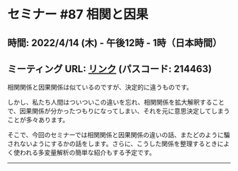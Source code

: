 
# セミナー #87 相関と因果

## 時間: 2022/4/14 (木) - 午後12時 - 1時（日本時間）

## ミーティング URL: [リンク](https://us02web.zoom.us/j/331585134?pwd=VGVyeXBRWjFMT2hESFdhSU45Z2d0dz09) (パスコード: 214463)

相関関係と因果関係は似ているのですが、決定的に違うものです。

しかし、私たち人間はついついこの違いを忘れ、相関関係を拡大解釈することで、因果関係が分かったつもりになってしまい、それを元に意思決定してしまうことが多々あります。

そこで、今回のセミナーでは相関関係と因果関係の違いの話、またどのように騙されないようにするかの話をします。さらに、こうした関係を整理するときによく使われる多変量解析の簡単な紹介もする予定です。


----

